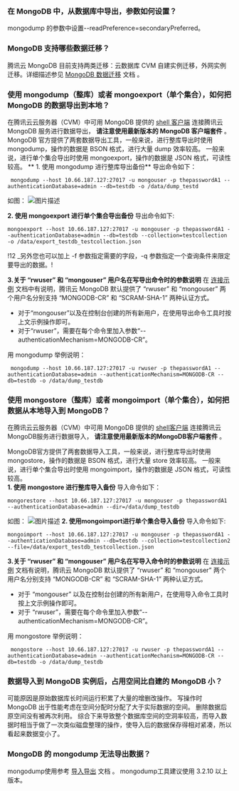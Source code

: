 ### 在 MongoDB 中，从数据库中导出，参数如何设置？
mongodump 的参数中设置--readPreference=secondaryPreferred。

### MongoDB 支持哪些数据迁移？
腾讯云 MongoDB 目前支持两类迁移：云数据库 CVM 自建实例迁移，外网实例迁移。详细描述参见 [MongoDB 数据迁移](https://cloud.tencent.com/document/product/240/8271) 文档 。
 
### 使用 mongodump（整库）或者 mongoexport（单个集合），如何把 MongoDB 的数据导出到本地？
在腾讯云云服务器（CVM）中可用 MongoDB 提供的 [shell 客户端](https://docs.mongodb.com/manual/tutorial/install-mongodb-on-linux/) 连接腾讯云MongoDB 服务进行数据导出， __请注意使用最新版本的 MongoDB 客户端套件__ 。
MongoDB 官方提供了两套数据导出工具，一般来说，进行整库导出时使用 mongodump，操作的数据是 BSON 格式，进行大量 dump 效率较高。
一般来说，进行单个集合导出时使用 mongoexport，操作的数据是 JSON 格式，可读性较高。
** 1. 使用 mongodump 进行整库导出备份**
 导出命令如下：
```
 mongodump --host 10.66.187.127:27017 -u mongouser -p thepasswordA1 --authenticationDatabase=admin --db=testdb -o /data/dump_testd
```
如图：
![图片描述](//bot1024-1253841380.file.myqcloud.com/598299decb2a1.png)

**2. 使用 mongoexport 进行单个集合导出备份**
导出命令如下:
```
mongoexport --host 10.66.187.127:27017 -u mongouser -p thepasswordA1 --authenticationDatabase=admin --db=testdb --collection=testcollection  -o /data/export_testdb_testcollection.json
```
 !12 _另外您也可以加上 -f 参数指定需要的字段，-q 参数指定一个查询条件来限定要导出的数据。!

**3.关于 “rwuser” 和 “mongouser” 用户名在写导出命令时的参数说明** 
在 [连接示例](https://cloud.tencent.com/document/product/240/3563) 文档中有说明，腾讯云 MongoDB 默认提供了 “rwuser” 和 “mongouser” 两个用户名分别支持 “MONGODB-CR” 和 “SCRAM-SHA-1” 两种认证方式。
- 对于“mongouser”以及在控制台创建的所有新用户，在使用导出命令工具时按上文示例操作即可。
- 对于“rwuser”，需要在每个命令里加入参数“--authenticationMechanism=MONGODB-CR”。

用 mongodump 举例说明：
```
 mongodump --host 10.66.187.127:27017 -u rwuser -p thepasswordA1 --authenticationDatabase=admin --authenticationMechanism=MONGODB-CR --db=testdb -o /data/dump_testdb
```
### 使用 mongostore（整库）或者 mongoimport（单个集合），如何把数据从本地导入到 MongoDB？
在腾讯云云服务器（CVM）中可用 MongoDB 提供的 [shell客户端](https://docs.mongodb.com/manual/tutorial/install-mongodb-on-linux/) 连接腾讯云MongoDB服务进行数据导入， __请注意使用最新版本的MongoDB客户端套件__ 。

 MongoDB官方提供了两套数据导入工具，一般来说，进行整库导出时使用 mongostore，操作的数据是 BSON 格式，进行大量 store 效率较高。
一般来说，进行单个集合导出时使用 mongoimport，操作的数据是 JSON 格式，可读性较高。    
**1. 使用 mongostore 进行整库导入备份**
导入命令如下：
```
mongorestore --host 10.66.187.127:27017 -u mongouser -p thepasswordA1 --authenticationDatabase=admin --dir=/data/dump_testdb
```
如图：
![图片描述](//bot1024-1253841380.file.myqcloud.com/5982b30189287.png)
**2. 使用mongoimport进行单个集合导入备份**
导入命令如下:
```
mongoimport --host 10.66.187.127:27017 -u mongouser -p thepasswordA1 --authenticationDatabase=admin --db=testdb --collection=testcollection2  --file=/data/export_testdb_testcollection.json
```
**3.关于 “rwuser” 和 “mongouser” 用户名在写导入命令时的参数说明**
在 [连接示例](https://cloud.tencent.com/document/product/240/3563) 文档有说明，腾讯云 MongoDB 默认提供了 “rwuser” 和 “mongouser” 两个用户名分别支持 “MONGODB-CR” 和 “SCRAM-SHA-1” 两种认证方式。
- 对于 “mongouser” 以及在控制台创建的所有新用户，在使用导入命令工具时按上文示例操作即可。
- 对于 “rwuser”，需要在每个命令里加入参数“--authenticationMechanism=MONGODB-CR”。

用 mongostore 举例说明：
```
 mongostore --host 10.66.187.127:27017 -u rwuser -p thepasswordA1 --authenticationDatabase=admin --authenticationMechanism=MONGODB-CR --db=testdb -o /data/dump_testdb
```
### 数据导入到 MongoDB 实例后，占用空间比自建的 MongoDB 小？
可能原因是原始数据库长时间运行积累了大量的增删改操作。
写操作时 MongoDB 出于性能考虑在空间分配时分配了大于实际数据的空间。
删除数据后原空间没有被再次利用。
综合下来导致整个数据库空间的空洞率较高，而导入数据时相当于做了一次类似磁盘整理的操作，使导入后的数据保存得相对紧凑，所以看起来数据变小了。

### MongoDB 的 mongodump 无法导出数据？
mongodump使用参考 [导入导出](https://cloud.tencent.com/document/product/240/5321) 文档 。
mongodump工具建议使用 3.2.10 以上版本。
